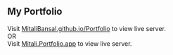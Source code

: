<h2><b>My Portfolio</b></h2>

Visit <a href="https://mitalinvs.github.io/Major_Project-Portfolio/">MitaliBansal.github.io/Portfolio</a> to view live server.<br>OR<br>
Visit <a href="https://major-project-portfolio.vercel.app/">Mitali.Portfolio.app</a> to view live server.
